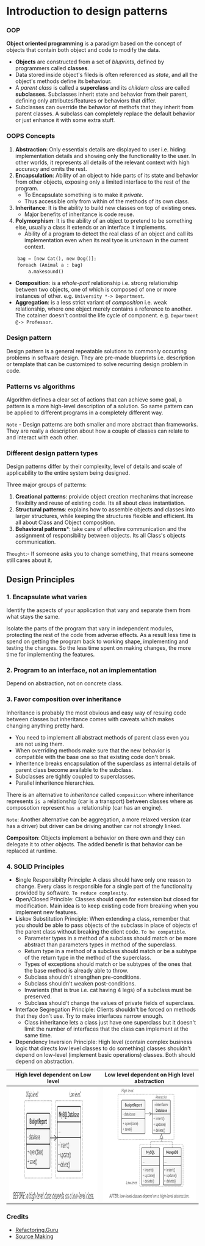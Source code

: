 # Introduction to design patterns

### OOP
**Object oriented programming** is a paradigm based on the concept of objects that contain both object and code to modify the data. 
* **Objects** are constructed from a set of *bluprints*, defined by programmers called **classes**.
* Data stored inside object's fileds is often referenced as *state*, and all the object's methods define its behaviour.
* A *parent class* is called a **superclass** and its *childern class* are called **subclasses**. Subclasses inherit state and behavior from their parent, defining only attributes/features or behaviors that differ.
* Subclasses can override the behavior of methofs that they inherit from parent classes. A subclass can completely replace the default behavior or just enhance it with some extra stuff.

### OOPS Concepts
1. **Abstraction**: Only essentials details are displayed to user i.e. hiding implementation details and showing only the functionality to the user. In other worlds, it represents all details of the relevant context with high accuracy and omits the rest.
2. **Encapsulation**: Ability of an object to hide parts of its state and behavior from other objects, exposing only a limited interface to the rest of the program. 
    * To Encapsulate something is to make it *private*.
    * Thus accessible only from within of the methods of its own class.
3. **Inheritance**: It is the ability to build new classes on top of existing ones. 
    * Major benefits of inheritance is code reuse.
4. **Polymorphism**: It is the ability of an object to pretend to be something else, usually a class it extends or an interface it implements.
    * Ability of a program to detect the real class of an object and call its implementation even when its real tyoe is unknown in the current context. 
```python
    bag = [new Cat(), new Dog()];
    foreach (Animal a : bag)
        a.makesound()
```
* **Composition**: is a *whole-part* relationship i.e. strong relationship between two objects, one of which is composed of one or more instances of other. e.g. `University *-> Department`. 
* **Aggregation**: is a less strict variant of *composition* i.e. weak relationship, where one object merely contains a reference to another. The cotainer doesn't control the life cycle of component. e.g. `Department @-> Professor`.


### Design pattern
Design pattern is a general repeatable solutions to commonly occurring problems in software design. They are pre-made blueprints i.e. description or template that can be customized to solve recurring design problem in code.

### Patterns vs algorithms
Algorithm defines a clear set of actions that can achieve some goal, a pattern is a more high-level description of a solution. So same pattern can be applied to different programs in a completely different way.

`Note` - Design patterns are both smaller and more abstract than frameworks. They are really a description about how a couple of classes can relate to and interact with each other.

### Different design pattern types
Design patterns differ by their complexity, level of details and scale of applicability to the entire system being designed.

Three major groups of patterns:

1. **Creational patterns**: proivide object creation mechanims that increase flexibilty and reuse of existing code. Its all about class instantiation.
2. **Structural patterns**: explains how to assemble objects and classes into larger structures, while keeping the structures flexible and efficient. Its all about Class and Object composition.
3. **Behavioral patterns***: take care of effective communication and the assignment of responsibility between objects. Its all  Class's objects communication.

`Thought`:- If someone asks you to change something, that means someone still cares about it.


## Design Principles

### 1. Encapsulate what varies
Identify the aspects of your application that vary and separate them from what stays the same.

Isolate the parts of the program that vary in independent modules, protecting the rest of the code from adverse effects. As a result less time is spend on getting the program back to working shape, implementing and testing the changes. So the less time spent on making changes, the more time for implementing the features.

### 2. Program to an interface, not an implementation
Depend on abstraction, not on concrete class.

### 3. Favor composition over inheritance
Inheritance is probably the most obvious and easy way of resuing code between classes but inheritance comes with caveats which makes changing anything pretty hard.
    
* You need to implement all abstract methods of parent class even you are not using them.
* When overriding methods make sure that the new behavior is compatible with the base one so that existing code don't break.
* Inheritence breaks encapsulation of the superclass as internal details of parent class become available to the subclass.
* Subclasses are tightly coupled to superclasses.
* Parallel inheritence hierarchies.

There is an alternative to *inheritance* called `composition` where inheritance represents `is a` relationship (car is a transport) between classes where as composotion  represent `has a` relationship (car has an engine). 

`Note`: Another alternative can be aggregation, a more relaxed version (car has a driver) but driver can be driving another car not strongly linked.

**Compositon**: Objects implement a behavior on there own and they can delegate it to other objects. The added benefir is that behavior can be replaced at runtime.

### 4. SOLID Principles
* **S**ingle Responsibilty Principle: A class should have only one reason to change. Every class is responsible for a single part of the functionality provided by software. `To reduce complexity`.
* **O**pen/Closed Princible: Classes should open for extension but closed for modification. Main idea is to keep existing code from breaking when you implement new features.
* **L**iskov Substitution Principle: When extending a class, remember that you should be able to pass objects of the subclass in place of objects of the parent class without breaking the client code. `To be compatible`. 
    * Parameter types in a method of a subclass should match or be more abstract than parameters types in method of the superclass.
    * Return type in a method of a subclass should match or be a subtype of the return type in the method of the superclass.
    * Types of exceptions should match or be subtypes of the ones that the base method is already able to throw.
    * Subclass shouldn't strengthen pre-conditions.
    * Subclass shouldn't weaken post-conditions.
    * Invarients (that is true i.e. cat having 4 legs) of a subclass must be preserved.
    * Subclass should't change the values of private fields of superclass.
* **I**nterface Segregation Principle: Clients shouldn't be forced on methods that they don't use. Try to make interfaces narrow enough.
    * Class inheritance lets a class just have one superclass but it doesn't limit the number of interfaces that the class can implement at the same time.
* **D**ependency Inversion Principle: High level (contain complex business logic that directs low level classes to do something) classes shouldn't depend on low-level (implement basic operations) classes. Both should depend on abstraction. 

| High level dependent on Low level | Low level dependent on High level abstraction |
|:----------: |:-------------:|
| <img src="https://github.com/saikuNoCoda/DCandor/blob/main/Design%20Patterns/Resources/2.jpg?raw=true" style="height: 300px; width:300px;"/> | <img src="https://github.com/saikuNoCoda/DCandor/blob/main/Design%20Patterns/Resources/1.jpg?raw=true" style="height: 300px; width:300px;"/> |

### Credits

- [Refactoring.Guru](https://refactoring.guru/)
- [Source Making](https://sourcemaking.com/)